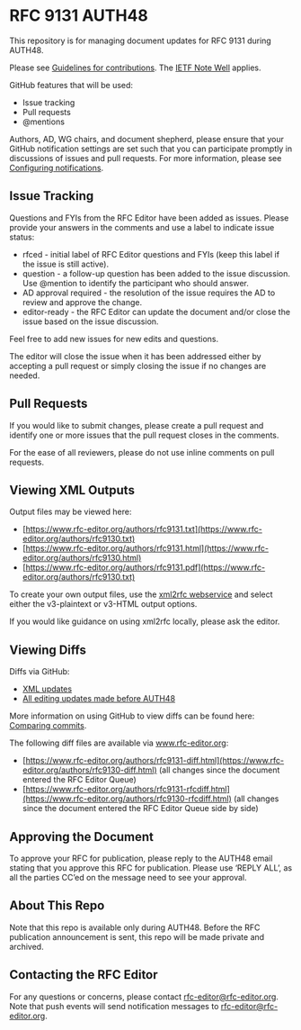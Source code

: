 # RFC 9131 AUTH48
This repository is for managing document updates for RFC 9131 during AUTH48. 

Please see [Guidelines for contributions](https://github.com/rfc-editor/rfc9131-AUTH48/blob/main/CONTRIBUTING.md). The [IETF Note Well](https://github.com/rfc-editor/rfc9131-AUTH48/blob/main/note-well.md) applies.

GitHub features that will be used:
* Issue tracking
* Pull requests
* @mentions

Authors, AD, WG chairs, and document shepherd, please ensure that your GitHub notification settings are set such that you can participate promptly in discussions of issues and pull requests. For more information, please see [Configuring notifications](https://docs.github.com/en/account-and-profile/managing-subscriptions-and-notifications-on-github/setting-up-notifications/configuring-notifications).

## Issue Tracking
Questions and FYIs from the RFC Editor have been added as issues. Please provide your answers in the comments and use a label to indicate issue status:
* rfced - initial label of RFC Editor questions and FYIs (keep this label if the issue is still active).
* question - a follow-up question has been added to the issue discussion. Use @mention to identify the participant who should answer. 
* AD approval required - the resolution of the issue requires the AD to review and approve the change.
* editor-ready - the RFC Editor can update the document and/or close the issue based on the issue discussion.

Feel free to add new issues for new edits and questions. 

The editor will close the issue when it has been addressed either by accepting a pull request or simply closing the issue if no changes are needed.  

## Pull Requests
If you would like to submit changes, please create a pull request and identify one or more issues that the pull request closes in the comments. 

For the ease of all reviewers, please do not use inline comments on pull requests.
   
## Viewing XML Outputs
Output files may be viewed here:
* [https://www.rfc-editor.org/authors/rfc9131.txt](https://www.rfc-editor.org/authors/rfc9130.txt)
* [https://www.rfc-editor.org/authors/rfc9131.html](https://www.rfc-editor.org/authors/rfc9130.html)
* [https://www.rfc-editor.org/authors/rfc9131.pdf](https://www.rfc-editor.org/authors/rfc9130.txt)
   
To create your own output files, use the [xml2rfc webservice](https://xml2rfc.tools.ietf.org/experimental.html) and select either the v3-plaintext or v3-HTML output options.

If you would like guidance on using xml2rfc locally, please ask the editor. 

## Viewing Diffs
Diffs via GitHub:
* [XML updates](https://github.com/rfc-editor/rfc9131-AUTH48/compare/2714c1c..4db1e9d)
* [All editing updates made before AUTH48](https://github.com/rfc-editor/rfc9131-AUTH48/commit/21fe839e62967db3384ce82f80ce0c544eb0dc34#diff-6b54089daa52d9df55fce90f8bc50c919302eca89f8ffee131799a73851abe58)

More information on using GitHub to view diffs can be found here: [Comparing commits](https://docs.github.com/en/github/committing-changes-to-your-project/viewing-and-comparing-commits/comparing-commits).

The following diff files are available via www.rfc-editor.org:
* [https://www.rfc-editor.org/authors/rfc9131-diff.html](https://www.rfc-editor.org/authors/rfc9130-diff.html) (all changes since the document entered the RFC Editor Queue)
* [https://www.rfc-editor.org/authors/rfc9131-rfcdiff.html](https://www.rfc-editor.org/authors/rfc9130-rfcdiff.html) (all changes since the document entered the RFC Editor Queue side by side)

## Approving the Document
To approve your RFC for publication, please reply to the AUTH48 email stating that you approve this RFC for publication.  Please use ‘REPLY ALL’, as all the parties CC’ed on the message need to see your approval.

## About This Repo
Note that this repo is available only during AUTH48. Before the RFC publication announcement is sent, this repo will be made private and archived. 

## Contacting the RFC Editor
For any questions or concerns, please contact rfc-editor@rfc-editor.org. 
Note that push events will send notification messages to rfc-editor@rfc-editor.org. 
